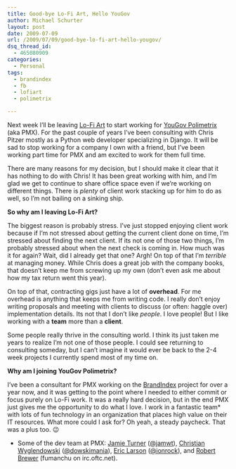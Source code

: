 ```yaml
---
title: Good-bye Lo-Fi Art, Hello YouGov
author: Michael Schurter
layout: post
date: 2009-07-09
url: /2009/07/09/good-bye-lo-fi-art-hello-yougov/
dsq_thread_id:
  - 465080909
categories:
  - Personal
tags:
  - brandindex
  - fb
  - lofiart
  - polimetrix

---
```

Next week I&#8217;ll be leaving [Lo-Fi Art][1] to start working for [YouGov Polimetrix][2] (aka PMX). For the past couple of years I&#8217;ve been consulting with Chris Pitzer mostly as a Python web developer specializing in Django. It will be sad to stop working for a company I own with a friend, but I&#8217;ve been working part time for PMX and am excited to work for them full time.

There are many reasons for my decision, but I should make it clear that it has nothing to do with Chris! It has been great working with him, and I&#8217;m glad we get to continue to share office space even if we&#8217;re working on different things. There is _plenty_ of client work stacking up for him to do as well, so I&#8217;m not bailing on a sinking ship.

**So why am I leaving Lo-Fi Art?**

The biggest reason is probably stress. I&#8217;ve just stopped enjoying client work because if I&#8217;m not stressed about getting the current client done on time, I&#8217;m stressed about finding the next client. If its not one of those two things, I&#8217;m probably stressed about when the next check is coming in. How much was it for again? Wait, did I already get that one? Argh! On top of that I&#8217;m _terrible_ at managing money. While Chris does a great job with the company books, that doesn&#8217;t keep me from screwing up my own (don&#8217;t even ask me about how my tax return went this year).

On top of that, contracting gigs just have a lot of **overhead**. For me overhead is anything that keeps me from writing code. I really don&#8217;t enjoy writing proposals and meeting with clients to discuss (or often: haggle over) implementation details. Its not that I don&#8217;t like _people_. I love people! But I like working with a **team** more than a **client**.

Some people really thrive in the consulting world. I think its just taken me years to realize I&#8217;m not one of those people. I could see returning to consulting someday, but I can&#8217;t imagine it would ever be back to the 2-4 week projects I currently spend most of my time on.

**Why am I joining YouGov Polimetrix?**

I&#8217;ve been a consultant for PMX working on the [BrandIndex][3] project for over a year now, and it was getting to the point where I needed to either commit or focus purely on Lo-Fi work. It was a really hard decision, but in the end PMX just gives me the opportunity to do what I love. I work in a fantastic team* with lots of fun technology in an organization that places high value on their IT resources. What more could I ask for? Oh yeah, a steady paycheck. That was a plus too. 😉

* Some of the dev team at PMX: [Jamie Turner][4] ([@jamwt][5]), [Christian Wyglendowski][6] ([@dowskimania][7]), [Eric Larson][8] ([@ionrock][9]), and [Robert Brewer][10] (fumanchu on irc.oftc.net).

 [1]: http://lofiart.com/
 [2]: http://polimetrix.com/
 [3]: http://www.brandindex.com
 [4]: http://jamwt.com/
 [5]: http://twitter.com/jamwt
 [6]: http://dowski.com/
 [7]: http://twitter.com/dowskimania
 [8]: http://ionrock.org/
 [9]: http://twitter.com/ionrock
 [10]: http://www.aminus.org/blogs/index.php?blog=2